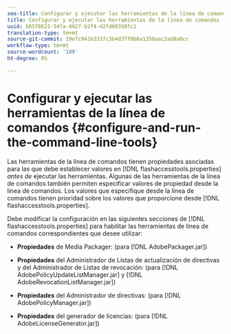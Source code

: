 ```yaml
---
seo-title: Configurar y ejecutar las herramientas de la línea de comandos
title: Configurar y ejecutar las herramientas de la línea de comandos
uuid: b65f8621-54fa-4927-b2f4-d2fd60350fc1
translation-type: tm+mt
source-git-commit: 19e7c941b3337c3b4d37f0b6a1350aac2ad8a0cc
workflow-type: tm+mt
source-wordcount: '109'
ht-degree: 0%

---
```



# Configurar y ejecutar las herramientas de la línea de comandos {#configure-and-run-the-command-line-tools}

Las herramientas de la línea de comandos tienen propiedades asociadas para las que debe establecer valores en [!DNL flashaccesstools.properties] *antes de* ejecutar las herramientas. Algunas de las herramientas de la línea de comandos también permiten especificar valores de propiedad desde la línea de comandos. Los valores que especifique desde la línea de comandos tienen prioridad sobre los valores que proporcione desde [!DNL flashaccesstools.properties].

Debe modificar la configuración en las siguientes secciones de [!DNL flashaccesstools.properties] para habilitar las herramientas de línea de comandos correspondientes que desee utilizar:

* **Propiedades**  de Media Packager: (para  [!DNL AdobePackager.jar])

* **Propiedades**  del Administrador de Listas de actualización de directivas y del Administrador de Listas de revocación: (para  [!DNL AdobePolicyUpdateListManager.jar] y  [!DNL AdobeRevocationListManager.jar])

* **Propiedades**  del Administrador de directivas: (para  [!DNL AdobePolicyManager.jar])

* **Propiedades**  del generador de licencias: (para  [!DNL AdobeLicenseGenerator.jar])